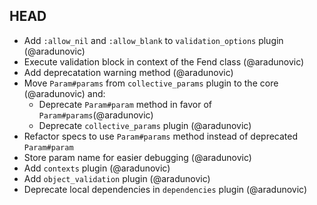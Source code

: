 ## HEAD

* Add `:allow_nil` and `:allow_blank` to `validation_options` plugin (@aradunovic)
* Execute validation block in context of the Fend class (@aradunovic)
* Add deprecatation warning method (@aradunovic)
* Move `Param#params` from `collective_params` plugin to the core (@aradunovic) and:
    * Deprecate `Param#param` method in favor of `Param#params`(@aradunovic)
    * Deprecate `collective_params` plugin (@aradunovic)
* Refactor specs to use `Param#params` method instead of deprecated `Param#param`
* Store param name for easier debugging (@aradunovic)
* Add `contexts` plugin (@aradunovic)
* Add `object_validation` plugin (@aradunovic)
* Deprecate local dependencies in `dependencies` plugin (@aradunovic)
